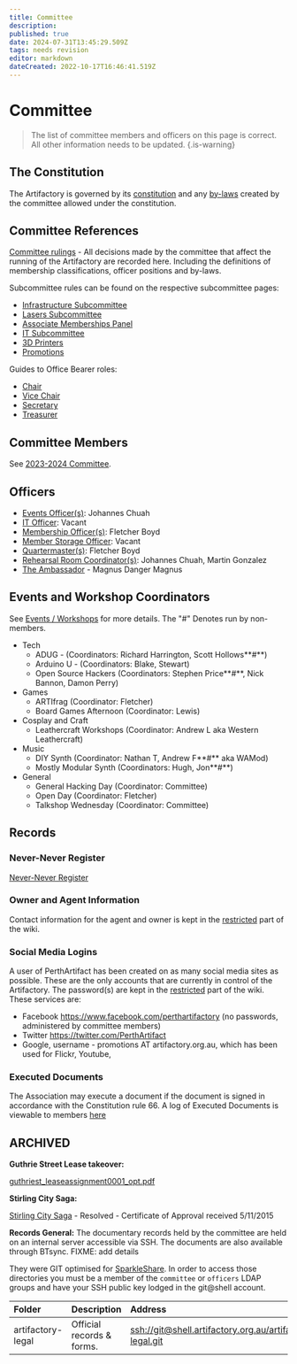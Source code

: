 ```yaml
---
title: Committee
description: 
published: true
date: 2024-07-31T13:45:29.509Z
tags: needs revision
editor: markdown
dateCreated: 2022-10-17T16:46:41.519Z
---
```


# Committee

> The list of committee members and officers on this page is correct. All other information needs to be updated.
{.is-warning}


## The Constitution

The Artifactory is governed by its [constitution](/constitution) and any [by-laws](/committeerulings) created by the committee allowed under the constitution.

## Committee References

[Committee rulings](/committeerulings) - All decisions made by the committee that affect the running of the Artifactory are recorded here. Including the definitions of membership classifications, officer positions and by-laws.

Subcommittee rules can be found on the respective subcommittee pages:

* [Infrastructure Subcommittee](/docs/infrastructure/infrastructurev2)
* [Lasers Subcommittee](/docs/lasers/lasers)
* [Associate Memberships Panel](/docs/Associate_Memberships)
* [IT Subcommittee](/docs/IT)
* [3D Printers](/docs/3dprinters/3dprinters)
* [Promotions](/docs/promotions/promotions)

Guides to Office Bearer roles:

-   [Chair](/docs/committee/chairperson)
-   [Vice Chair](/docs/committee/chairperson)
-   [Secretary](/docs/committee/secretary)
-   [Treasurer](/docs/committee/treasurer)

## Committee Members

See [2023-2024 Committee](https://wiki.artifactory.org.au/en/docs/committee/2023-2024_committee).

## Officers

-   [Events Officer(s)](/docs/policies/officers): Johannes Chuah
-   [IT Officer](/docs/policies/officers): Vacant
-   [Membership Officer(s)](/docs/policies/officers): Fletcher Boyd
-   [Member Storage Officer](/docs/policies/officers): Vacant
-   [Quartermaster(s)](/docs/policies/officers): Fletcher Boyd
-   [Rehearsal Room Coordinator(s)](/docs/policies/officers): Johannes Chuah, Martin Gonzalez
-   [The Ambassador](docs/policies/classes_of_membership) - Magnus Danger Magnus

## Events and Workshop Coordinators

See [Events / Workshops](/events/start) for more details. The "#" Denotes run by non-members.

-   Tech
    -   ADUG - (Coordinators: Richard Harrington, Scott Hollows**\#**)
    -   Arduino U - (Coordinators: Blake, Stewart)
    -   Open Source Hackers (Coordinators: Stephen Price**\#**, Nick Bannon, Damon Perry)
-   Games
    -   ARTIfrag (Coordinator: Fletcher)
    -   Board Games Afternoon (Coordinator: Lewis)
-   Cosplay and Craft
    -   Leathercraft Workshops (Coordinator: Andrew L aka Western Leathercraft)
-   Music
    -   DIY Synth (Coordinator: Nathan T, Andrew F**\#** aka WAMod)
    -   Mostly Modular Synth (Coordinators: Hugh, Jon**\#**)
-   General
    -   General Hacking Day (Coordinator: Committee)
    -   Open Day (Coordinator: Fletcher)
    -   Talkshop Wednesday (Coordinator: Committee)

## Records

### Never-Never Register

[Never-Never Register](/docs/committee/nevernever)

### Owner and Agent Information

Contact information for the agent and owner is kept in the [restricted](/committee/restricted/start) part of the wiki.

### Social Media Logins

A user of PerthArtifact has been created on as many social media sites as possible. These are the only accounts that are currently in control of the Artifactory. The password(s) are kept in the [restricted](/committee/restricted/start) part of the wiki. These services are:

-   Facebook <https://www.facebook.com/perthartifactory> (no passwords, administered by committee members)
-   Twitter <https://twitter.com/PerthArtifact>
-   Google, username - promotions AT artifactory.org.au, which has been used for Flickr, Youtube,

### Executed Documents

The Association may execute a document if the document is signed in accordance with the Constitution rule 66. A log of Executed Documents is viewable to members [here](/committee/commonseal)

## ARCHIVED

**Guthrie Street Lease takeover:**

[guthriest_leaseassignment0001_opt.pdf](/docs/committee/guthriest_leaseassignment0001_opt.pdf)

**Stirling City Saga:**

[Stirling City Saga](/docs/committee/stirling_city_saga) - Resolved - Certificate of Approval received 5/11/2015

**Records General:** The documentary records held by the committee are held on an internal server accessible via SSH. The documents are also available through BTsync. FIXME: add details

They were GIT optimised for [SparkleShare](http://sparkleshare.org/). In order to access those directories you must be a member of the `committee` or `officers` LDAP groups and have your SSH public key lodged in the git@shell account.

| Folder            | Description               | Address                                                    |
|:------------------|:--------------------------|:-----------------------------------------------------------|
| artifactory-legal | Official records & forms. | <ssh://git@shell.artifactory.org.au/artifactory-legal.git> |
